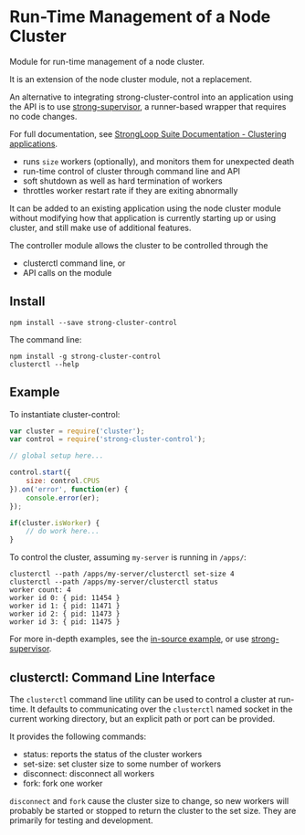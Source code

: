 # Run-Time Management of a Node Cluster

Module for run-time management of a node cluster.

It is an extension of the node cluster module, not a replacement.

An alternative to integrating strong-cluster-control into an application using
the API is to use
[strong-supervisor](https://github.com/strongloop/strong-supervisor), a
runner-based wrapper that requires no code changes.

For full documentation, see 
[StrongLoop Suite Documentation - Clustering applications](http://docs.strongloop.com/display/DOC/Clustering+applications).

- runs `size` workers (optionally), and monitors them for unexpected death
- run-time control of cluster through command line and API
- soft shutdown as well as hard termination of workers
- throttles worker restart rate if they are exiting abnormally

It can be added to an existing application using the node cluster module without
modifying how that application is currently starting up or using cluster, and
still make use of additional features.

The controller module allows the cluster to be controlled through the

- clusterctl command line, or
- API calls on the module


## Install

    npm install --save strong-cluster-control

The command line:

    npm install -g strong-cluster-control
    clusterctl --help


## Example

To instantiate cluster-control:

```javascript
var cluster = require('cluster');
var control = require('strong-cluster-control');

// global setup here...

control.start({
    size: control.CPUS
}).on('error', function(er) {
    console.error(er);
});

if(cluster.isWorker) {
    // do work here...
}
```

To control the cluster, assuming `my-server` is running in `/apps/`:

    clusterctl --path /apps/my-server/clusterctl set-size 4
    clusterctl --path /apps/my-server/clusterctl status
    worker count: 4
    worker id 0: { pid: 11454 }
    worker id 1: { pid: 11471 }
    worker id 2: { pid: 11473 }
    worker id 3: { pid: 11475 }

For more in-depth examples, see the
[in-source example](https://github.com/strongloop/strong-cluster-control/blob/master/bin/example-master.js),
or use [strong-supervisor](https://github.com/strongloop/strong-supervisor).


## clusterctl: Command Line Interface

The `clusterctl` command line utility can be used to control a cluster at
run-time. It defaults to communicating over the `clusterctl` named socket
in the current working directory, but an explicit path or port can be
provided.

It provides the following commands:

- status: reports the status of the cluster workers
- set-size: set cluster size to some number of workers
- disconnect: disconnect all workers
- fork: fork one worker

`disconnect` and `fork` cause the cluster size to change, so new workers will
probably be started or stopped to return the cluster to the set size. They are
primarily for testing and development.
